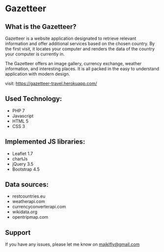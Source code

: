 # Gazetteer

## What is the Gazetteer?

Gazetteer is a website application designated to retrieve relevant information and offer additional services based on the chosen country. By the first visit, it locates your computer and renders the data of the country your computer is currently in.

The Gazetteer offers an image gallery, currency exchange, weather information, and interesting places. It is all packed in the easy to understand application with modern design.

visit: https://gazetteer-travel.herokuapp.com/

## Used Technology:

- PHP 7
- Javascript
- HTML 5
- CSS 3

## Implemented JS libraries:

- Leaflet 1.7
- chartJs
- jQuery 3.5
- Bootstrap 4.5

## Data sources:

- restcountries.eu
- weatherapi.com
- currencyconverterapi.com
- wikidata.org
- opentripmap.com

## Support

If you have any issues, please let me know on majklfly@gmail.com
